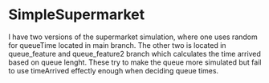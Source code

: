 # SimpleSupermarket
I have two versions of the supermarket simulation, where one uses random for queueTime located in main branch. 
The other two is located in queue_feature and queue_feature2 branch which calculates the time arrived based on queue lenght.
These try to make the queue more simulated but fail to use timeArrived effectly enough when deciding queue times.

